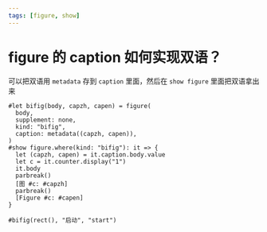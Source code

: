 ```yaml
---
tags: [figure, show]
---
```


# figure 的 caption 如何实现双语？

可以把双语用 `metadata` 存到 `caption` 里面，然后在 `show figure` 里面把双语拿出来

```typst
#let bifig(body, capzh, capen) = figure(
  body,
  supplement: none,
  kind: "bifig",
  caption: metadata((capzh, capen)),
)
#show figure.where(kind: "bifig"): it => {
  let (capzh, capen) = it.caption.body.value
  let c = it.counter.display("1")
  it.body
  parbreak()
  [图 #c: #capzh]
  parbreak()
  [Figure #c: #capen]
}

#bifig(rect(), "启动", "start")
```
